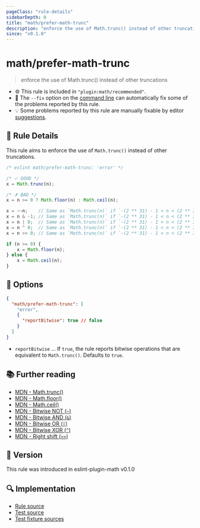 ```yaml
---
pageClass: "rule-details"
sidebarDepth: 0
title: "math/prefer-math-trunc"
description: "enforce the use of Math.trunc() instead of other truncations"
since: "v0.1.0"
---
```


# math/prefer-math-trunc

> enforce the use of Math.trunc() instead of other truncations

- ⚙️ This rule is included in `"plugin:math/recommended"`.
- 🔧 The `--fix` option on the [command line](https://eslint.org/docs/user-guide/command-line-interface#fixing-problems) can automatically fix some of the problems reported by this rule.
- 💡 Some problems reported by this rule are manually fixable by editor [suggestions](https://eslint.org/docs/developer-guide/working-with-rules#providing-suggestions).

## 📖 Rule Details

This rule aims to enforce the use of `Math.trunc()` instead of other truncations.

<eslint-code-block fix>

<!-- eslint-skip -->

```js
/* eslint math/prefer-math-trunc: 'error' */

/* ✓ GOOD */
x = Math.trunc(n);

/* ✗ BAD */
x = n >= 0 ? Math.floor(n) : Math.ceil(n);

x = ~~n;    // Same as `Math.trunc(n)` if `-(2 ** 31) - 1 < n < (2 ** 31)`.
x = n & -1; // Same as `Math.trunc(n)` if `-(2 ** 31) - 1 < n < (2 ** 31)`.
x = n | 0;  // Same as `Math.trunc(n)` if `-(2 ** 31) - 1 < n < (2 ** 31)`.
x = n ^ 0;  // Same as `Math.trunc(n)` if `-(2 ** 31) - 1 < n < (2 ** 31)`.
x = n >> 0; // Same as `Math.trunc(n)` if `-(2 ** 31) - 1 < n < (2 ** 31)`.

if (n >= 0) {
    x = Math.floor(n);
} else {
    x = Math.ceil(n);
}
```

</eslint-code-block>

## 🔧 Options

```json
{
  "math/prefer-math-trunc": [
    "error",
    {
      "reportBitwise": true // false
    }
  ]
}
```

- `reportBitwise` ... If `true`, the rule reports bitwise operations that are equivalent to `Math.trunc()`. Defaults to `true`.

## 📚 Further reading

- [MDN - Math.trunc()](https://developer.mozilla.org/en-US/docs/Web/JavaScript/Reference/Global_Objects/Math/trunc)
- [MDN - Math.floor()](https://developer.mozilla.org/en-US/docs/Web/JavaScript/Reference/Global_Objects/Math/floor)
- [MDN - Math.ceil()](https://developer.mozilla.org/en-US/docs/Web/JavaScript/Reference/Global_Objects/Math/ceil)
- [MDN - Bitwise NOT (`~`)](https://developer.mozilla.org/en-US/docs/Web/JavaScript/Reference/Operators/Bitwise_NOT)
- [MDN - Bitwise AND (`&`)](https://developer.mozilla.org/en-US/docs/Web/JavaScript/Reference/Operators/Bitwise_AND)
- [MDN - Bitwise OR (`|`)](https://developer.mozilla.org/en-US/docs/Web/JavaScript/Reference/Operators/Bitwise_OR)
- [MDN - Bitwise XOR (`^`)](https://developer.mozilla.org/en-US/docs/Web/JavaScript/Reference/Operators/Bitwise_XOR)
- [MDN - Right shift (`>>`)](https://developer.mozilla.org/en-US/docs/Web/JavaScript/Reference/Operators/Right_shift)

## 🚀 Version

This rule was introduced in eslint-plugin-math v0.1.0

## 🔍 Implementation

- [Rule source](https://github.com/ota-meshi/eslint-plugin-math/blob/main/src/rules/prefer-math-trunc.ts)
- [Test source](https://github.com/ota-meshi/eslint-plugin-math/blob/main/tests/src/rules/prefer-math-trunc.ts)
- [Test fixture sources](https://github.com/ota-meshi/eslint-plugin-math/tree/main/tests/fixtures/rules/prefer-math-trunc)
